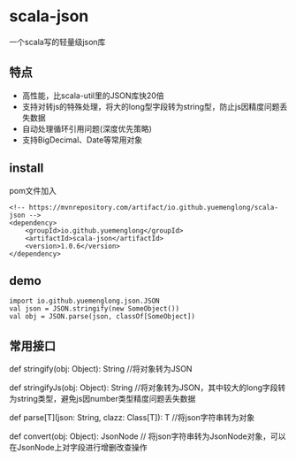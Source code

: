 # scala-json
一个scala写的轻量级json库

## 特点
* 高性能，比scala-util里的JSON库快20倍
* 支持对转js的特殊处理，将大的long型字段转为string型，防止js因精度问题丢失数据
* 自动处理循环引用问题(深度优先策略)
* 支持BigDecimal、Date等常用对象

## install
pom文件加入

    <!-- https://mvnrepository.com/artifact/io.github.yuemenglong/scala-json -->
    <dependency>
        <groupId>io.github.yuemenglong</groupId>
        <artifactId>scala-json</artifactId>
        <version>1.0.6</version>
    </dependency>

## demo

    import io.github.yuemenglong.json.JSON
    val json = JSON.stringify(new SomeObject())
    val obj = JSON.parse(json, classOf[SomeObject])

## 常用接口
def stringify(obj: Object): String //将对象转为JSON

def stringifyJs(obj: Object): String //将对象转为JSON，其中较大的long字段转为string类型，避免js因number类型精度问题丢失数据

def parse[T](json: String, clazz: Class[T]): T //将json字符串转为对象

def convert(obj: Object): JsonNode // 将json字符串转为JsonNode对象，可以在JsonNode上对字段进行增删改查操作


